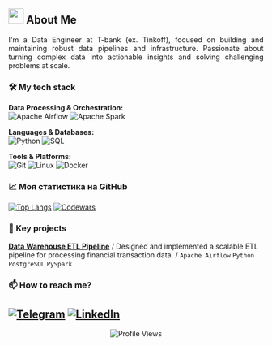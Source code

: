 ## <img src="https://camo.githubusercontent.com/d552948e7884c41fde2d32b9221d79f0df2076c7d824aaab954ca93f53d95884/68747470733a2f2f6d656469612e67697068792e636f6d2f6d656469612f6876524a434c467a6361737252346961377a2f67697068792e676966" width="30"> About Me  
<div align="justify">
I'm a Data Engineer at T-bank (ex. Tinkoff), focused on building and maintaining robust data pipelines and infrastructure. Passionate about turning complex data into actionable insights and solving challenging problems at scale.
</div>

### 🛠️ My tech stack  
**Data Processing & Orchestration:**  
![Apache Airflow](https://img.shields.io/badge/Apache%20Airflow-017CEE?style=for-the-badge&logo=Apache%20Airflow&logoColor=white)
![Apache Spark](https://img.shields.io/badge/Apache%20Spark-E25A1C?style=for-the-badge&logo=Apache%20Spark&logoColor=white)

**Languages & Databases:**  
![Python](https://img.shields.io/badge/Python-3776AB?style=for-the-badge&logo=python&logoColor=white)
![SQL](https://img.shields.io/badge/SQL-4479A1?style=for-the-badge&logo=postgresql&logoColor=white)

**Tools & Platforms:**  
![Git](https://img.shields.io/badge/Git-F05032?style=for-the-badge&logo=git&logoColor=white)
![Linux](https://img.shields.io/badge/Linux-FCC624?style=for-the-badge&logo=linux&logoColor=black)
![Docker](https://img.shields.io/badge/Docker-2496ED?style=for-the-badge&logo=docker&logoColor=white)

### 📈 Моя статистика на GitHub  
[![Top Langs](https://github-readme-stats.vercel.app/api/top-langs/?username=ВАШ_USERNAME&layout=compact&theme=radical&hide_border=true)](https://github.com/anuraghazra/github-readme-stats)
[![Codewars](https://www.codewars.com/users/ВАШ_USERNAME/badges/small)](https://www.codewars.com/users/ВАШ_USERNAME)

### 📂 Key projects
**[Data Warehouse ETL Pipeline](https://github.com/username/project1)** / Designed and implemented a scalable ETL pipeline for processing financial transaction data. / `Apache Airflow` `Python` `PostgreSQL` `PySpark` 

### 📫 How to reach me?  
[![Telegram](https://img.shields.io/badge/Telegram-2CA5E0?style=for-the-badge&logo=telegram&logoColor=white)](https://t.me/lsnginterests)
[![LinkedIn](https://img.shields.io/badge/LinkedIn-0A66C2?style=for-the-badge&logo=linkedin&logoColor=white)](https://linkedin.com/in/yourprofile)
---
<p align="center">
  <img src="https://komarev.com/ghpvc/?username=lsnginterests&color=blueviolet" alt="Profile Views">
</p>
